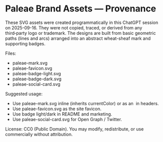 # Paleae Brand Assets — Provenance

These SVG assets were created programmatically in this ChatGPT session on 2025-09-16.
They were not copied, traced, or derived from any third‑party logo or trademark. The designs are built from
basic geometric paths (lines and arcs) arranged into an abstract wheat-sheaf mark and supporting badges.

Files:
- paleae-mark.svg
- paleae-favicon.svg
- paleae-badge-light.svg
- paleae-badge-dark.svg
- paleae-social-card.svg

Suggested usage:
- Use paleae-mark.svg inline (inherits currentColor) or as an <img> in headers.
- Use paleae-favicon.svg as the site favicon.
- Use badge light/dark in README and marketing.
- Use paleae-social-card.svg for Open Graph / Twitter.

License: CC0 (Public Domain). You may modify, redistribute, or use commercially without attribution.
